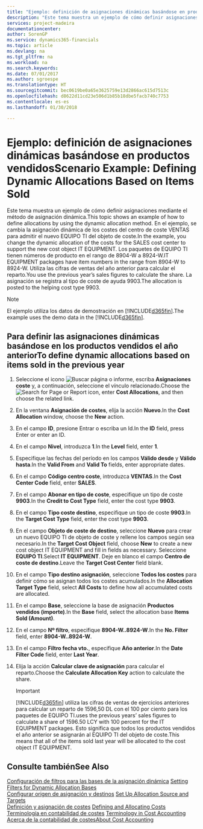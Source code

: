 ```yaml
---
title: "Ejemplo: definición de asignaciones dinámicas basándose en productos vendidos | Documentos de Microsoft"
description: "Este tema muestra un ejemplo de cómo definir asignaciones mediante el método de asignación dinámica."
services: project-madeira
documentationcenter: 
author: SorenGP
ms.service: dynamics365-financials
ms.topic: article
ms.devlang: na
ms.tgt_pltfrm: na
ms.workload: na
ms.search.keywords: 
ms.date: 07/01/2017
ms.author: sgroespe
ms.translationtype: HT
ms.sourcegitcommit: bec0619be0a65e3625759e13d2866ac615d7513c
ms.openlocfilehash: d8622d11cd23e506d1b85b18dbe5facb740c7753
ms.contentlocale: es-es
ms.lasthandoff: 01/30/2018

---
```

# <a name="scenario-example-defining-dynamic-allocations-based-on-items-sold"></a><span data-ttu-id="51c4f-103">Ejemplo: definición de asignaciones dinámicas basándose en productos vendidos</span><span class="sxs-lookup"><span data-stu-id="51c4f-103">Scenario Example: Defining Dynamic Allocations Based on Items Sold</span></span>
<span data-ttu-id="51c4f-104">Este tema muestra un ejemplo de cómo definir asignaciones mediante el método de asignación dinámica.</span><span class="sxs-lookup"><span data-stu-id="51c4f-104">This topic shows an example of how to define allocations by using the dynamic allocation method.</span></span> <span data-ttu-id="51c4f-105">En el ejemplo, se cambia la asignación dinámica de los costes del centro de coste VENTAS para admitir el nuevo EQUIPO TI del objeto de coste.</span><span class="sxs-lookup"><span data-stu-id="51c4f-105">In the example, you change the dynamic allocation of the costs for the SALES cost center to support the new cost object IT EQUIPMENT.</span></span> <span data-ttu-id="51c4f-106">Los paquetes de EQUIPO TI tienen números de producto en el rango de 8904-W a 8924-W.</span><span class="sxs-lookup"><span data-stu-id="51c4f-106">IT EQUIPMENT packages have item numbers in the range from 8904-W to 8924-W.</span></span> <span data-ttu-id="51c4f-107">Utiliza las cifras de ventas del año anterior para calcular el reparto.</span><span class="sxs-lookup"><span data-stu-id="51c4f-107">You use the previous year’s sales figures to calculate the share.</span></span> <span data-ttu-id="51c4f-108">La asignación se registra al tipo de coste de ayuda 9903.</span><span class="sxs-lookup"><span data-stu-id="51c4f-108">The allocation is posted to the helping cost type 9903.</span></span>  

> [!NOTE]  
>  <span data-ttu-id="51c4f-109">El ejemplo utiliza los datos de demostración en [!INCLUDE[d365fin](includes/d365fin_md.md)].</span><span class="sxs-lookup"><span data-stu-id="51c4f-109">The example uses the demo data in the [!INCLUDE[d365fin](includes/d365fin_md.md)].</span></span>  

## <a name="to-define-dynamic-allocations-based-on-items-sold-in-the-previous-year"></a><span data-ttu-id="51c4f-110">Para definir las asignaciones dinámicas basándose en los productos vendidos el año anterior</span><span class="sxs-lookup"><span data-stu-id="51c4f-110">To define dynamic allocations based on items sold in the previous year</span></span>  

1.  <span data-ttu-id="51c4f-111">Seleccione el icono ![Buscar página o informe](media/ui-search/search_small.png "icono Buscar página o informe"), escriba **Asignaciones coste** y, a continuación, seleccione el vínculo relacionado.</span><span class="sxs-lookup"><span data-stu-id="51c4f-111">Choose the ![Search for Page or Report](media/ui-search/search_small.png "Search for Page or Report icon") icon, enter **Cost Allocations**, and then choose the related link.</span></span>  
2.  <span data-ttu-id="51c4f-112">En la ventana **Asignación de costes**, elija la acción **Nuevo**.</span><span class="sxs-lookup"><span data-stu-id="51c4f-112">In the **Cost Allocation** window, choose the **New** action.</span></span>  
3.  <span data-ttu-id="51c4f-113">En el campo **ID**, presione Entrar o escriba un Id.</span><span class="sxs-lookup"><span data-stu-id="51c4f-113">In the **ID** field, press Enter or enter an ID.</span></span>  
4.  <span data-ttu-id="51c4f-114">En el campo **Nivel**, introduzca **1**.</span><span class="sxs-lookup"><span data-stu-id="51c4f-114">In the **Level** field, enter **1**.</span></span>  
5.  <span data-ttu-id="51c4f-115">Especifique las fechas del período en los campos **Válido desde** y **Válido hasta**.</span><span class="sxs-lookup"><span data-stu-id="51c4f-115">In the **Valid From** and **Valid To** fields, enter appropriate dates.</span></span>  
6.  <span data-ttu-id="51c4f-116">En el campo **Código centro coste**, introduzca **VENTAS**.</span><span class="sxs-lookup"><span data-stu-id="51c4f-116">In the **Cost Center Code** field, enter **SALES**.</span></span>  
7.  <span data-ttu-id="51c4f-117">En el campo **Abonar en tipo de coste**, especifique un tipo de coste **9903**.</span><span class="sxs-lookup"><span data-stu-id="51c4f-117">In the **Credit to Cost Type** field, enter the cost type **9903**.</span></span>  
8.  <span data-ttu-id="51c4f-118">En el campo **Tipo coste destino**, especifique un tipo de coste **9903**.</span><span class="sxs-lookup"><span data-stu-id="51c4f-118">In the **Target Cost Type** field, enter the cost type **9903**.</span></span>  
9. <span data-ttu-id="51c4f-119">En el campo **Objeto de coste de destino**, seleccione **Nuevo** para crear un nuevo EQUIPO TI de objeto de coste y rellene los campos según sea necesario.</span><span class="sxs-lookup"><span data-stu-id="51c4f-119">In the **Target Cost Object** field, choose **New** to create a new cost object IT EQUIPMENT and fill in fields as necessary.</span></span> <span data-ttu-id="51c4f-120">Seleccione **EQUIPO TI**.</span><span class="sxs-lookup"><span data-stu-id="51c4f-120">Select **IT EQUIPMENT**.</span></span> <span data-ttu-id="51c4f-121">Deje en blanco el campo **Centro de coste de destino**.</span><span class="sxs-lookup"><span data-stu-id="51c4f-121">Leave the **Target Cost Center** field blank.</span></span>  
10. <span data-ttu-id="51c4f-122">En el campo **Tipo destino asignación**, seleccione **Todos los costes** para definir cómo se asignan todos los costes acumulados.</span><span class="sxs-lookup"><span data-stu-id="51c4f-122">In the **Allocation Target Type** field, select **All Costs** to define how all accumulated costs are allocated.</span></span>  
11. <span data-ttu-id="51c4f-123">En el campo **Base**, seleccione la base de asignación **Productos vendidos (importe)**.</span><span class="sxs-lookup"><span data-stu-id="51c4f-123">In the **Base** field, select the allocation base **Items Sold (Amount)**.</span></span>  
12. <span data-ttu-id="51c4f-124">En el campo **Nº filtro**, especifique **8904-W..8924-W**.</span><span class="sxs-lookup"><span data-stu-id="51c4f-124">In the **No. Filter** field, enter **8904-W..8924-W**.</span></span>  
13. <span data-ttu-id="51c4f-125">En el campo **Filtro fecha vto.**, especifique **Año anterior**.</span><span class="sxs-lookup"><span data-stu-id="51c4f-125">In the **Date Filter Code** field, enter **Last Year**.</span></span>  
14. <span data-ttu-id="51c4f-126">Elija la acción **Calcular clave de asignación** para calcular el reparto.</span><span class="sxs-lookup"><span data-stu-id="51c4f-126">Choose the **Calculate Allocation Key** action to calculate the share.</span></span>  

    > [!IMPORTANT]  
    >  [!INCLUDE[d365fin](includes/d365fin_md.md)] <span data-ttu-id="51c4f-127"> utiliza las cifras de ventas de ejercicios anteriores para calcular un reparto de 1596,50 DL con el 100 por ciento para los paquetes de EQUIPO TI.</span><span class="sxs-lookup"><span data-stu-id="51c4f-127">uses the previous years’ sales figures to calculate a share of 1596.50 LCY with 100 percent for the IT EQUIPMENT packages.</span></span> <span data-ttu-id="51c4f-128">Esto significa que todos los productos vendidos el año anterior se asignarán al EQUIPO TI del objeto de coste.</span><span class="sxs-lookup"><span data-stu-id="51c4f-128">This means that all of the items sold last year will be allocated to the cost object IT EQUIPMENT.</span></span>  

## <a name="see-also"></a><span data-ttu-id="51c4f-129">Consulte también</span><span class="sxs-lookup"><span data-stu-id="51c4f-129">See Also</span></span>  
 <span data-ttu-id="51c4f-130">[Configuración de filtros para las bases de la asignación dinámica](finance-setting-filters-for-dynamic-allocation-bases.md) </span><span class="sxs-lookup"><span data-stu-id="51c4f-130">[Setting Filters for Dynamic Allocation Bases](finance-setting-filters-for-dynamic-allocation-bases.md) </span></span>  
 <span data-ttu-id="51c4f-131">[Configurar origen de asignación y destinos](finance-how-to-set-up-allocation-source-and-targets.md) </span><span class="sxs-lookup"><span data-stu-id="51c4f-131">[Set Up Allocation Source and Targets](finance-how-to-set-up-allocation-source-and-targets.md) </span></span>  
 <span data-ttu-id="51c4f-132">[Definición y asignación de costes](finance-define-and-allocate-costs.md) </span><span class="sxs-lookup"><span data-stu-id="51c4f-132">[Defining and Allocating Costs](finance-define-and-allocate-costs.md) </span></span>  
 <span data-ttu-id="51c4f-133">[Terminología en contabilidad de costes](finance-terminology-in-cost-accounting.md) </span><span class="sxs-lookup"><span data-stu-id="51c4f-133">[Terminology in Cost Accounting](finance-terminology-in-cost-accounting.md) </span></span>  
 [<span data-ttu-id="51c4f-134">Acerca de la contabilidad de costes</span><span class="sxs-lookup"><span data-stu-id="51c4f-134">About Cost Accounting</span></span>](finance-about-cost-accounting.md)

